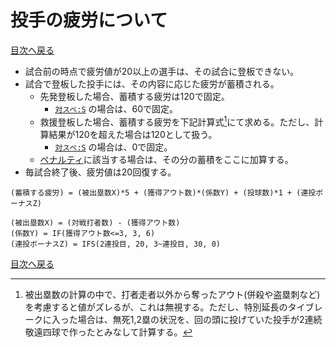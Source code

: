 # 投手の疲労について

[目次へ戻る](/README.md)

- 試合前の時点で疲労値が20以上の選手は、その試合に登板できない。
- 試合で登板した投手には、その内容に応じた疲労が蓄積される。
    - 先発登板した場合、蓄積する疲労は120で固定。
        - [`対スペ:S`](/accident.md/#対スぺ) の場合は、60で固定。
    - 救援登板した場合、蓄積する疲労を下記計算式[^計算式]にて求める。ただし、計算結果が120を超えた場合は120として扱う。
        - [`対スペ:S`](/accident.md/#対スぺ) の場合は、0で固定。
    - [ペナルティ](/penalty.md)に該当する場合は、その分の蓄積をここに加算する。
- 毎試合終了後、疲労値は20回復する。

```
(蓄積する疲労) = (被出塁数X)*5 + (獲得アウト数)*(係数Y) + (投球数)*1 + (連投ボーナスZ)

(被出塁数X) = (対戦打者数) - (獲得アウト数)
(係数Y) = IF(獲得アウト数<=3, 3, 6)
(連投ボーナスZ) = IFS(2連投目, 20, 3~連投目, 30, 0)
```

[目次へ戻る](/README.md)

[^計算式]: 被出塁数の計算の中で、打者走者以外から奪ったアウト(併殺や盗塁刺など)を考慮すると値がズレるが、これは無視する。ただし、特別延長のタイブレークに入った場合は、無死1,2塁の状況を、回の頭に投げていた投手が2連続敬遠四球で作ったとみなして計算する。
